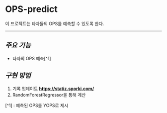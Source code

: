 # __OPS-predict__
이 프로젝트는 타자들의 OPS를 예측할 수 있도록 한다.

---

## _주요 기능_
- 타자의 OPS 예측[^1]

## _구현 방법_
1. 기록 업데이트 **https://statiz.sporki.com/**
2. RandomForestRegressor을 통해 계산

[^1] : 예측된 OPS를 YOPS로 제시